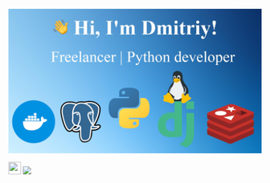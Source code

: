 <img src="https://github.com/pulivilizator/pulivilizator/blob/main/new.jpg"></img>
<p><a href="https://t.me/telejkatupa"><img src="https://img.shields.io/badge/telegram-%231DA1F2.svg?&style=for-the-badge&logo=telegram&logoColor=white" height="25" width="25"/></a>
<a href="https://t.me/telejkatupa"><img src="https://img.shields.io/badge/gmail-%231DA1F2.svg?&style=for-the-badge&logo=gmail&logoColor=black&color=white"/></a></p>
